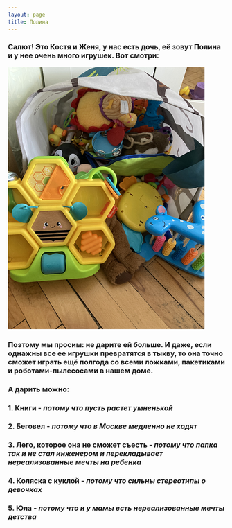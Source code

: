 ```yaml
---
layout: page
title: Полина
---
```


### Салют! Это Костя и Женя, у нас есть дочь, её зовут Полина и у нее **очень** много игрушек. Вот смотри: 

![](/_screenshots/toys.png)

### Поэтому мы просим: не дарите ей больше. И даже, если однажны все ее игрушки превратятся в тыкву, то она точно сможет играть ещё полгода со всеми ложками, пакетиками и роботами-пылесосами в нашем доме. 

### А дарить можно: 

### 1. Книги - *потому что пусть растет умненькой*  

### 2. Беговел - *потому что в Москве медленно не ходят*

### 3. Лего, которое она не сможет съесть - *потому что папка так и не стал инженером и перекладывает нереализованные мечты на ребенка*

### 4. Коляска с куклой - *потому что сильны стереотипы о девочках*

### 5. Юла - *потому что и у мамы есть нереализованные мечты детства*
